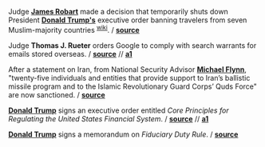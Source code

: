 Judge **[James Robart](https://en.wikipedia.org/wiki/James_Robart)** made a decision that temporarily shuts down President
**[Donald Trump's](https://en.wikipedia.org/wiki/Donald_Trump)** executive order
banning travelers from seven Muslim-majority countries
<sup>[wiki](https://en.wikipedia.org/wiki/Lawsuits_against_the_immigration_policy_of_Donald_Trump#State_of_Washington_v._Trump)</sup>.
/ **[source](https://jkiro.files.wordpress.com/2017/02/tro-on-trump-travel-executive-order.pdf)**

Judge **Thomas J. Rueter** orders Google to comply with search warrants for
emails stored overseas.
/ **[source](https://regmedia.co.uk/2017/02/04/google.pdf)**
// **[a1](https://www.lawfareblog.com/summary-re-search-warrant-no-16-960-m-01-google)**

After a statement on Iran, from National Security Advisor **[Michael
Flynn](https://en.wikipedia.org/wiki/Michael_T._Flynn)**, "twenty-five
individuals and entities that provide support to Iran’s ballistic missile
program and to the Islamic Revolutionary Guard Corps’ Quds Force" are now
sanctioned.
/ **[source](https://www.whitehouse.gov/the-press-office/2017/02/03/statement-national-security-advisor-michael-t-flynn-iran)**

**[Donald Trump](https://en.wikipedia.org/wiki/Donald_Trump)** signs an
executive order entitled _Core Principles for Regulating the United States
Financial System_.
/ **[source](https://www.whitehouse.gov/the-press-office/2017/02/03/presidential-executive-order-core-principles-regulating-united-states)**
// **[a1](https://www.theguardian.com/us-news/2017/feb/03/trump-dodd-frank-act-executive-order-financial-regulations)**

**[Donald Trump](https://en.wikipedia.org/wiki/Donald_Trump)** signs a
memorandum on _Fiduciary Duty Rule_.
/ **[source](https://www.whitehouse.gov/the-press-office/2017/02/03/presidential-memorandum-fiduciary-duty-rule)**
